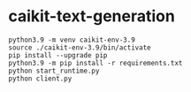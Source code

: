# caikit-text-generation

```
python3.9 -m venv caikit-env-3.9
source ./caikit-env-3.9/bin/activate
pip install --upgrade pip
python3.9 -m pip install -r requirements.txt
python start_runtime.py
python client.py
```